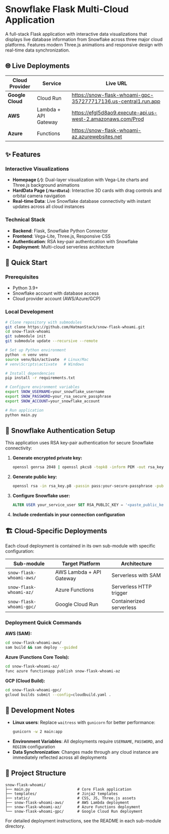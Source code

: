 # Snowflake Flask Multi-Cloud Application

A full-stack Flask application with interactive data visualizations that displays live database information from Snowflake across three major cloud platforms. Features modern Three.js animations and responsive design with real-time data synchronization.

## 🌐 Live Deployments

| Cloud Provider | Service | Live URL |
|----------------|---------|----------|
| **Google Cloud** | Cloud Run | https://snow-flask-whoami-gpc-357277717136.us-central1.run.app |
| **AWS** | Lambda + API Gateway | https://efgl5d8ao9.execute-api.us-west-2.amazonaws.com/Prod |
| **Azure** | Functions | https://snow-flask-whoami-az.azurewebsites.net |

## ✨ Features

### Interactive Visualizations
- **Homepage (`/`)**: Dual-layer visualization with Vega-Lite charts and Three.js background animations
- **HardData Page (`/HardData`)**: Interactive 3D cards with drag controls and orbital camera navigation
- **Real-time Data**: Live Snowflake database connectivity with instant updates across all cloud instances

### Technical Stack
- **Backend**: Flask, Snowflake Python Connector
- **Frontend**: Vega-Lite, Three.js, Responsive CSS
- **Authentication**: RSA key-pair authentication with Snowflake
- **Deployment**: Multi-cloud serverless architecture

## 🚀 Quick Start

### Prerequisites
- Python 3.9+
- Snowflake account with database access
- Cloud provider account (AWS/Azure/GCP)

### Local Development
```bash
# Clone repository with submodules
git clone https://github.com/HatmanStack/snow-flask-whoami.git
cd snow-flask-whoami
git submodule init
git submodule update --recursive --remote

# Set up Python environment
python -m venv venv
source venv/bin/activate  # Linux/Mac
# venv\Scripts\activate   # Windows

# Install dependencies
pip install -r requirements.txt

# Configure environment variables
export SNOW_USERNAME=your_snowflake_username
export SNOW_PASSWORD=your_rsa_secure_passphrase
export SNOW_ACCOUNT=your_snowflake_account

# Run application
python main.py
```

## 🔐 Snowflake Authentication Setup

This application uses RSA key-pair authentication for secure Snowflake connectivity:

1. **Generate encrypted private key:**
   ```bash
   openssl genrsa 2048 | openssl pkcs8 -topk8 -inform PEM -out rsa_key.p8 -v2 aes-256-cbc -passout pass:your-secure-passphrase
   ```

2. **Generate public key:**
   ```bash
   openssl rsa -in rsa_key.p8 -passin pass:your-secure-passphrase -pubout -out rsa_key.pub
   ```

3. **Configure Snowflake user:**
   ```sql
   ALTER USER your_service_user SET RSA_PUBLIC_KEY = '<paste_public_key_content_here>';
   ```

4. **Include credentials in your connection configuration**

## 🏗️ Cloud-Specific Deployments

Each cloud deployment is contained in its own sub-module with specific configuration:

| Sub-module | Target Platform | Architecture |
|------------|----------------|--------------|
| `snow-flask-whoami-aws/` | AWS Lambda + API Gateway | Serverless with SAM |
| `snow-flask-whoami-az/` | Azure Functions | Serverless HTTP trigger |
| `snow-flask-whoami-gpc/` | Google Cloud Run | Containerized serverless |

### Deployment Quick Commands

**AWS (SAM):**
```bash
cd snow-flask-whoami-aws/
sam build && sam deploy --guided
```

**Azure (Functions Core Tools):**
```bash
cd snow-flask-whoami-az/
func azure functionapp publish snow-flask-whoami-az
```

**GCP (Cloud Build):**
```bash
cd snow-flask-whoami-gpc/
gcloud builds submit --config=cloudbuild.yaml .
```

## 🔧 Development Notes

- **Linux users**: Replace `waitress` with `gunicorn` for better performance:
  ```bash
  gunicorn -w 2 main:app
  ```
- **Environment Variables**: All deployments require `USERNAME`, `PASSWORD`, and `REGION` configuration
- **Data Synchronization**: Changes made through any cloud instance are immediately reflected across all deployments

## 📁 Project Structure

```
snow-flask-whoami/
├── main.py                     # Core Flask application
├── templates/                  # Jinja2 templates
├── static/                     # CSS, JS, Three.js assets
├── snow-flask-whoami-aws/      # AWS Lambda deployment
├── snow-flask-whoami-az/       # Azure Functions deployment
└── snow-flask-whoami-gpc/      # Google Cloud Run deployment
```

For detailed deployment instructions, see the README in each sub-module directory.
